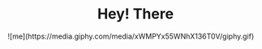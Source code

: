 <h1 align="center"><project-name>Hey! There</h1>
![me](https://media.giphy.com/media/xWMPYx55WNhX136T0V/giphy.gif)

